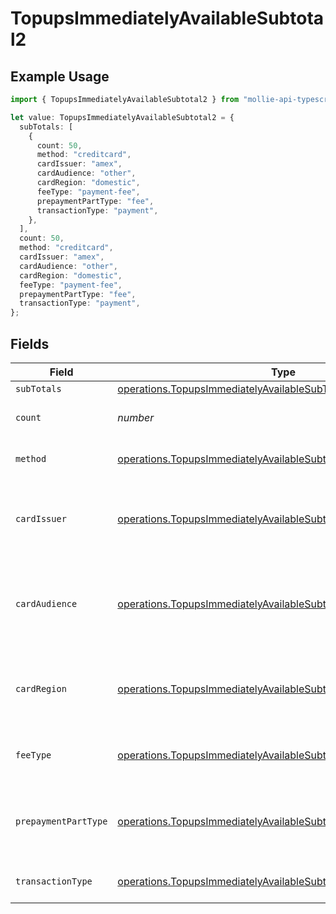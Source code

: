 # TopupsImmediatelyAvailableSubtotal2

## Example Usage

```typescript
import { TopupsImmediatelyAvailableSubtotal2 } from "mollie-api-typescript/models/operations";

let value: TopupsImmediatelyAvailableSubtotal2 = {
  subTotals: [
    {
      count: 50,
      method: "creditcard",
      cardIssuer: "amex",
      cardAudience: "other",
      cardRegion: "domestic",
      feeType: "payment-fee",
      prepaymentPartType: "fee",
      transactionType: "payment",
    },
  ],
  count: 50,
  method: "creditcard",
  cardIssuer: "amex",
  cardAudience: "other",
  cardRegion: "domestic",
  feeType: "payment-fee",
  prepaymentPartType: "fee",
  transactionType: "payment",
};
```

## Fields

| Field                                                                                                                                                | Type                                                                                                                                                 | Required                                                                                                                                             | Description                                                                                                                                          | Example                                                                                                                                              |
| ---------------------------------------------------------------------------------------------------------------------------------------------------- | ---------------------------------------------------------------------------------------------------------------------------------------------------- | ---------------------------------------------------------------------------------------------------------------------------------------------------- | ---------------------------------------------------------------------------------------------------------------------------------------------------- | ---------------------------------------------------------------------------------------------------------------------------------------------------- |
| `subTotals`                                                                                                                                          | [operations.TopupsImmediatelyAvailableSubTotal1](../../models/operations/topupsimmediatelyavailablesubtotal1.md)[]                                   | :heavy_minus_sign:                                                                                                                                   | N/A                                                                                                                                                  |                                                                                                                                                      |
| `count`                                                                                                                                              | *number*                                                                                                                                             | :heavy_minus_sign:                                                                                                                                   | Number of transactions of this type                                                                                                                  | 50                                                                                                                                                   |
| `method`                                                                                                                                             | [operations.TopupsImmediatelyAvailableSubtotalMethod2](../../models/operations/topupsimmediatelyavailablesubtotalmethod2.md)                         | :heavy_minus_sign:                                                                                                                                   | Payment type of the transactions                                                                                                                     | creditcard                                                                                                                                           |
| `cardIssuer`                                                                                                                                         | [operations.TopupsImmediatelyAvailableSubtotalCardIssuer2](../../models/operations/topupsimmediatelyavailablesubtotalcardissuer2.md)                 | :heavy_minus_sign:                                                                                                                                   | In case of payments transactions with card, the card issuer will be available                                                                        | amex                                                                                                                                                 |
| `cardAudience`                                                                                                                                       | [operations.TopupsImmediatelyAvailableSubtotalCardAudience2](../../models/operations/topupsimmediatelyavailablesubtotalcardaudience2.md)             | :heavy_minus_sign:                                                                                                                                   | In case of payments trnsactions with card, the card audience will be available.                                                                      | other                                                                                                                                                |
| `cardRegion`                                                                                                                                         | [operations.TopupsImmediatelyAvailableSubtotalCardRegion2](../../models/operations/topupsimmediatelyavailablesubtotalcardregion2.md)                 | :heavy_minus_sign:                                                                                                                                   | In case of payments transactions with card, the card region will be available.                                                                       | domestic                                                                                                                                             |
| `feeType`                                                                                                                                            | [operations.TopupsImmediatelyAvailableSubtotalFeeType2](../../models/operations/topupsimmediatelyavailablesubtotalfeetype2.md)                       | :heavy_minus_sign:                                                                                                                                   | Present when the transaction represents a fee.                                                                                                       | payment-fee                                                                                                                                          |
| `prepaymentPartType`                                                                                                                                 | [operations.TopupsImmediatelyAvailableSubtotalPrepaymentPartType2](../../models/operations/topupsimmediatelyavailablesubtotalprepaymentparttype2.md) | :heavy_minus_sign:                                                                                                                                   | Prepayment part: fee itself, reimbursement, discount, VAT or rounding compensation.                                                                  | fee                                                                                                                                                  |
| `transactionType`                                                                                                                                    | [operations.TopupsImmediatelyAvailableSubtotalTransactionType2](../../models/operations/topupsimmediatelyavailablesubtotaltransactiontype2.md)       | :heavy_minus_sign:                                                                                                                                   | Represents the transaction type                                                                                                                      | payment                                                                                                                                              |
